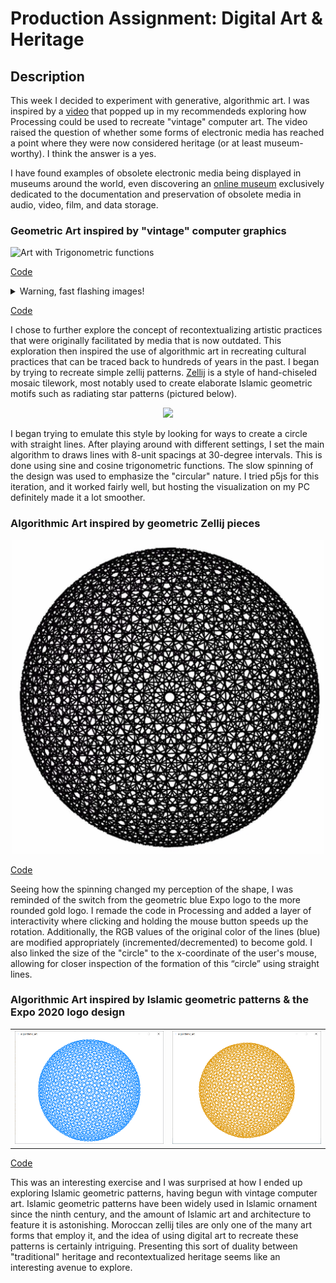 # Production Assignment: Digital Art & Heritage

## Description
This week I decided to experiment with generative, algorithmic art. I was inspired by a [video](https://www.youtube.com/watch?v=LaarVR1AOvs) that popped up in my recommendeds exploring how Processing could be used to recreate "vintage" computer art. The video raised the question of whether some forms of electronic media has reached a point where they were now considered heritage (or at least museum-worthy). I think the answer is a yes.

I have found examples of obsolete electronic media being displayed in museums around the world, even discovering an [online museum](https://obsoletemedia.org/) exclusively dedicated to the documentation and preservation of obsolete media in audio, video, film, and data storage.


### Geometric Art inspired by "vintage" computer graphics
![Art with Trigonometric functions](https://github.com/mike-leo-k/intro-to-im/blob/master/june%202/digital_art_1.png)

[Code](https://github.com/mlk525/capstone/blob/main/code/vintage_art1.pde)

<details>
  <summary>Warning, fast flashing images!</summary>
  
![Art with random() functions](https://github.com/mlk525/intro-to-im/blob/master/june%202/digital_art_2.gif)
</details>

[Code](https://github.com/mlk525/capstone/blob/main/code/vintage_art2.pde)


I chose to further explore the concept of recontextualizing artistic practices that were originally facilitated by media that is now outdated. This exploration then inspired the use of algorithmic art in recreating cultural practices that can be traced back to hundreds of years in the past. I began by trying to recreate simple zellij patterns. [Zellij](https://en.wikipedia.org/wiki/Zellij) is a style of hand-chiseled mosaic tilework, most notably used to create elaborate Islamic geometric motifs such as radiating star patterns (pictured below).

<p align="center">
  <img width="500" src="https://upload.wikimedia.org/wikipedia/commons/thumb/6/68/20151118_Morocco_2477_Fez_sRGB_%2824188205260%29.jpg/435px-20151118_Morocco_2477_Fez_sRGB_%2824188205260%29.jpg">
</p>

I began trying to emulate this style by looking for ways to create a circle with straight lines. After playing around with different settings, I set the main algorithm to draws lines with 8-unit spacings at 30-degree intervals. This is done using sine and cosine trigonometric functions. The slow spinning of the design was used to emphasize the "circular" nature. I tried p5js for this iteration, and it worked fairly well, but hosting the visualization on my PC definitely made it a lot smoother.

### Algorithmic Art inspired by geometric Zellij pieces
<p align="center">
  <a href="https://youtu.be/Li-B1tOE9Wk">
  <img width="500" src="images/zellij pattern.png">
  </a>
</p>

[Code](https://github.com/mlk525/capstone/blob/main/code/zellij.js)

Seeing how the spinning changed my perception of the shape, I was reminded of the switch from the geometric blue Expo logo to the more rounded gold logo. I remade the code in Processing and added a layer of interactivity where clicking and holding the mouse button speeds up the rotation. Additionally, the RGB values of the original color of the lines (blue) are modified appropriately (incremented/decremented) to become gold. I also linked the size of the "circle" to the x-coordinate of the user's mouse, allowing for closer inspection of the formation of this “circle” using straight lines.

### Algorithmic Art inspired by Islamic geometric patterns & the Expo 2020 logo design
<table border="0" width="100%"><tr>
  <td> <a href="https://youtu.be/SrVwAy6U0YM"><img src="images/blue pattern.png" alt="Expo 2020 Blue Logo style" style="width: 100%;"/></a></td>
  <td> <a href="https://youtu.be/SrVwAy6U0YM"><img src="images/gold pattern.png" alt="Expo 2020 GOld Logo style" style="width: 100%;"/></a></td>
</tr></table>

[Code](https://github.com/mlk525/capstone/blob/main/code/expo_pattern.pde)

This was an interesting exercise and I was surprised at how I ended up exploring Islamic geometric patterns, having begun with vintage computer art. Islamic geometric patterns have been widely used in Islamic ornament since the ninth century, and the amount of Islamic art and architecture to feature it is astonishing. Moroccan zellij tiles are only one of the many art forms that employ it, and the idea of using digital art to recreate these patterns is certainly intriguing. Presenting this sort of duality between "traditional" heritage and recontextualized heritage seems like an interesting avenue to explore.
